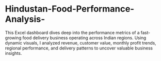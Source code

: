 # Hindustan-Food-Performance-Analysis-
This Excel dashboard dives deep into the performance metrics of a fast-growing food delivery business operating across Indian regions. Using dynamic visuals, I analyzed revenue, customer value, monthly profit trends, regional performance, and delivery patterns to uncover valuable business insights.
